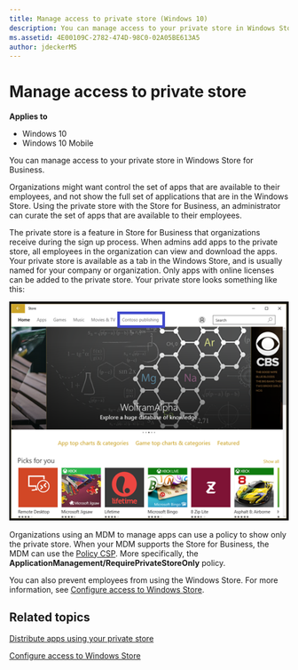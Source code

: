 ```yaml
---
title: Manage access to private store (Windows 10)
description: You can manage access to your private store in Windows Store for Business.
ms.assetid: 4E00109C-2782-474D-98C0-02A05BE613A5
author: jdeckerMS
---
```


# Manage access to private store


**Applies to**

-   Windows 10
-   Windows 10 Mobile

You can manage access to your private store in Windows Store for Business.

Organizations might want control the set of apps that are available to their employees, and not show the full set of applications that are in the Windows Store. Using the private store with the Store for Business, an administrator can curate the set of apps that are available to their employees.

The private store is a feature in Store for Business that organizations receive during the sign up process. When admins add apps to the private store, all employees in the organization can view and download the apps. Your private store is available as a tab in the Windows Store, and is usually named for your company or organization. Only apps with online licenses can be added to the private store. Your private store looks something like this:

![](images/wsfb-wsappprivatestore.png)

Organizations using an MDM to manage apps can use a policy to show only the private store. When your MDM supports the Store for Business, the MDM can use the [Policy CSP](https://msdn.microsoft.com/library/windows/hardware/dn904962.aspx#group_policy_table). More specifically, the **ApplicationManagement/RequirePrivateStoreOnly** policy.

You can also prevent employees from using the Windows Store. For more information, see [Configure access to Windows Store](stop-employees-from-using-the-windows-store.md).

## Related topics


[Distribute apps using your private store](distribute-apps-from-your-private-store.md)

[Configure access to Windows Store](stop-employees-from-using-the-windows-store.md)

 

 





